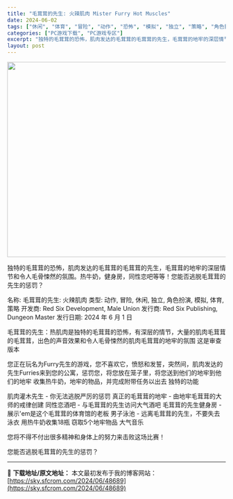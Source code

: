 ```yaml
---
title: "毛茸茸的先生: 火辣肌肉 Mister Furry Hot Muscles"
date: 2024-06-02
tags: ["休闲", "体育", "冒险", "动作", "恐怖", "模拟", "独立", "策略", "角色扮演"]
categories: ["PC游戏下载", "PC游戏专区"]
excerpt: "独特的毛茸茸的恐怖，肌肉发达的毛茸茸的毛茸茸的先生，毛茸茸的地牢的深层情节和令人毛骨悚然的氛围。热牛奶，健身房，同性恋吧等等！您能否逃脱毛茸茸的先生的惩罚？ 名称: 毛茸茸的先生: 火辣肌肉 类型: 动作, 冒险, 休闲, 独立, 角色扮演, 模拟, 体育, 策略 开发商: Red Six Deve&hellip;"
layout: post
---
```


<img class="aligncenter size-full wp-image-48690" src="https://sky.sfcrom.com/wp-content/uploads/2024/06/2024060201321257.webp" alt="" width="800" height="450" />

独特的毛茸茸的恐怖，肌肉发达的毛茸茸的毛茸茸的先生，毛茸茸的地牢的深层情节和令人毛骨悚然的氛围。热牛奶，健身房，同性恋吧等等！您能否逃脱毛茸茸的先生的惩罚？

名称: 毛茸茸的先生: 火辣肌肉
类型: 动作, 冒险, 休闲, 独立, 角色扮演, 模拟, 体育, 策略
开发商: Red Six Development, Male Union
发行商: Red Six Publishing, Dungeon Master
发行日期: 2024 年 6 月 1 日

毛茸茸的先生：热肌肉是独特的毛茸茸的恐怖，有深层的情节，大量的肌肉毛茸茸的毛茸茸，出色的声音效果和令人毛骨悚然的肌肉毛茸茸的地牢的氛围
这是审查版本

您正在玩名为Furry先生的游戏，您不喜欢它，愤怒和发誓，突然间，肌肉发达的先生Furries来到您的公寓，惩罚您，将您放在笼子里，将您送到他们的地牢到他们的地牢
收集热牛奶，地牢的物品，并完成附带任务以出去
独特的功能

肌肉灌木先生 - 你无法逃脱严厉的惩罚
真正的毛茸茸的地牢 - 由地牢毛茸茸的大师的戒律创建
同性恋酒吧 - 与毛茸茸的先生访问大气酒吧
毛茸茸的先生健身房 - 展示'em是这个毛茸茸的体育馆的老板
男子泳池 - 远离毛茸茸的先生，不要失去泳衣
用热牛奶收集18瓶
窃取5个地牢物品
大气音乐

您将不得不付出很多精神和身体上的努力来击败这场比赛！

您能否逃脱毛茸茸的先生的惩罚？

---
📖 **下载地址/原文地址：** 本文最初发布于我的博客网站：[https://sky.sfcrom.com/2024/06/48689](https://sky.sfcrom.com/2024/06/48689)
